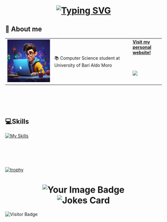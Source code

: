 <h1 align="center"> <a href="https://git.io/typing-svg"><img src="https://readme-typing-svg.demolab.com?font=Fira+Code&weight=900&size=30&duration=2200&pause=1000&color=F7F7F7&random=true&width=435&lines=Hi!+I'm+Marco+Villano+%F0%9F%91%8B;Ciao!+Sono+Marco+Villano+%F0%9F%91%8B;Hola!+Soy+Marco+Villano+%F0%9F%91%8B;Salut!+Je+suis+Marco+Villano+%F0%9F%91%8B;Hallo!+Ich+bin+Marco+Villano+%F0%9F%91%8B;%E4%BD%A0%E5%A5%BD!+%E6%88%91%E6%98%AF+Marco+Villano+%F0%9F%91%8B;%E3%81%93%E3%82%93%E3%81%AB%E3%81%A1%E3%81%AF%EF%BC%81%E7%A7%81%E3%81%AF%E3%83%9E%E3%83%AB%E3%82%B3%E3%83%BB%E3%83%B4%E3%82%A3%E3%83%A9%E3%83%BC%E3%83%8E%E3%81%A7%E3%81%99+%F0%9F%91%8B;%CE%93%CE%95%CE%99%CE%91!+%CE%95%CE%AF%CE%BC%CE%B1%CE%B9+%CE%BF+Marco+Villano+%F0%9F%91%8B;OI!+Eu+sou+Marco+Villano+%F0%9F%91%8B;%E0%A4%A8%E0%A4%AE%E0%A4%B8%E0%A5%8D%E0%A4%A4%E0%A5%87!+%E0%A4%AE%E0%A5%88%E0%A4%82+%E0%A4%AE%E0%A4%BE%E0%A4%B0%E0%A5%8D%E0%A4%95%E0%A5%8B+%E0%A4%B5%E0%A4%BF%E0%A4%B2%E0%A4%BE%E0%A4%A8%E0%A5%8B+%E0%A4%B9%E0%A5%82%E0%A4%82%E0%A5%A4+%F0%9F%91%8B;%D8%A3%D9%87%D9%84%D8%A7%D9%8B!+%D8%A3%D9%86%D8%A7+%D9%85%D8%A7%D8%B1%D9%83%D9%88+%D9%81%D9%8A%D9%84%D8%A7%D9%86%D9%88+%F0%9F%91%8B;%DB%81%DB%8C%D9%84%D9%88!+%D9%85%DB%8C%DA%BA+%D9%85%D8%A7%D8%B1%DA%A9%D9%88+%D9%88%D9%84%D8%A7%D9%86%D9%88+%D8%A2%DA%BA+%F0%9F%91%8B;%EC%95%88%EB%85%95!+%EC%A0%80%EB%8A%94+%EB%A7%88%EB%A5%B4%EC%BD%94+%EB%B9%8C%EB%9D%BC%EB%85%B8%EC%9E%85%EB%8B%88%EB%8B%A4+%F0%9F%91%8B" alt="Typing SVG" /></a></h1>
<h2>👤 About me </h2>
<table border="0">
<td width="30%">
      <img src="2150797574-1-960x960.jpg" style="max-width: 256px; width: 100%; height: auto;">
    </td>
    <td width="50%">
      📚 Computer Science student at University of Bari Aldo Moro <br>
     </td>
    <td widht="50%"> <a href="https://marcovillano.altervista.org/">
            <strong> Visit my personal website!</strong>
          <h1>
                <img src="https://media.giphy.com/media/836HiJc7pgzy8iNXCn/giphy.gif" width="230">
          </h1>
    </td>
</table>

<h1></br></h1>

## 💻Skills
[![My Skills](https://skillicons.dev/icons?i=html,css,c,cpp,debian,eclipse,github,java,kali,linux,ubuntu,py,powershell,pycharm,vscode)](https://skillicons.dev)
<h1></br></h1>

[![trophy](https://github-profile-trophy.vercel.app/?username=Marco010404&theme=onedark)](https://github.com/ryo-ma/github-profile-trophy)

<h1 align="center">
      <img src="https://tryhackme-badges.s3.amazonaws.com/marco010404.png" alt="Your Image Badge" /> 
</br>
      <img src="https://readme-jokes.vercel.app/api?hideBorder&theme=cobalt&qColor=%23944bcc&aColor=%23bbdb51" alt="Jokes Card" />
</h1>

![Visitor Badge](https://visitor-badge.laobi.icu/badge?page_id=Marco010404.Marco010404)



